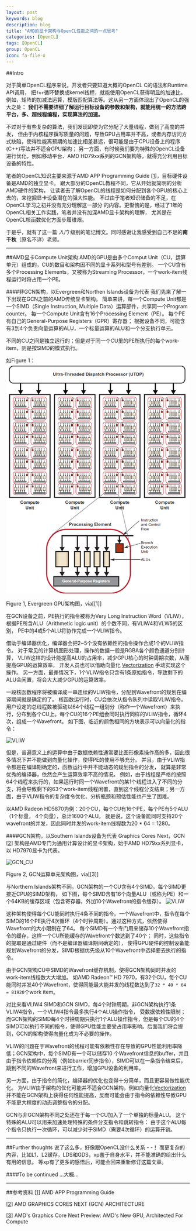 ```yaml
---
layout: post
keywords: blog
description: blog
title: "AMD的显卡架构与OpenCL性能之间的一点思考"
categories: [OpenCL]
tags: [OpenCL]
group: OpenCL
icon: fa-file-o
---
```

##Intro

对于简单OpenCL程序来说，开发者只要知道大概的OpenCL C的语法和Runtime API调用，
把`for`循环替换成kernel线程，就能使用OpenCL获得明显的加速比。
例如，矩阵的加减法运算，模版匹配算法等。这从另一方面体现出了OpenCL的强大之处：
**我们不需要详细了解运行目标设备的参数和架构，就能用统一的方法跨平台，多、超线程编程，实现算法的加速。**

不过对于有些复杂的算法，我们发现即使为它分配了大量线程，做到了高度的并发，
但由于内核程序撰写质量的问题，导致GPU占用率并不高，或者内存访问方式缺陷，使得性能离预期的加速比相差甚远，很可能是由于CPU设备上的程序(C++)写法并不适合GPU架构；
另一方面，有时候我们要为特殊的OpenCL设备进行优化，例如移动平台、AMD HD79xx系列的GCN架构等，就得充分利用目标设备的特性。

笔者的OpenCL知识主要来源于AMD APP Programming Guide [[1]]，目标硬件设备是AMD的独立显卡。
跟大部分的OpenCL教程不同，它从开始就简明的分析AMD硬件的架构，
让读者去了解OpenCL的线程是如何分配到各个GPU的核心上去的，来挖掘显卡设备潜在的强大性能。
不过由于笔者知识储备的不足，在OpenCL学习之初并没有充分理解这一部分
的内容。更惭愧的是，经过了1年的OpenCL相关工作实践，笔者并没有加深AMD显卡架构的理解，
尤其是在OpenCL核函数优化方面步履维艰。

于是乎，就有了这一篇 *入门* 级别的笔记博文。同时感谢让我感受到自己不足的**南千秋**（原名不详）老师。

***************
##AMD显卡Compute Unit架构
AMD的GPU是由多个Comput Unit（CU，运算单元）组成的，CU的数目和架构因不同的显卡系列和型号有差别。
一个CU含有多个Processing Elements，又被称为Streaming Processor，一个work-item线程运行时将占用一个PE。

####非GCN架构，以Evergreen和Northen Islands设备为代表
我们先来了解一下出现在GCN之前的AMD传统显卡架构。
简单来讲，每一个Compute Unit都是一个SIMD（Single Instruction, Multiple Data）运算部件，共享同一个Program counter。
每一个Compute Unit含有16个Processing Element（PE）。
每个PE有自己的General-Purpose Registers（GPR）寄存器；
根据设备不同，可能含有3到4个负责向量运算的ALU，一个标量运算的ALU和一个分支执行单元。

不同的CU之间是独立运行的；但是对于同一个CU里的PE所执行的每个work-item，则是按SIMD的模式执行。

如Figure 1：
![NGCN_CU][NGCN_CU]
<div class="text-center">Figure 1, Evergreen GPU架构图，via[[1]]</div>

在GCN设备之前，PE执行的指令被称为Very Long Instruction Word（VLIW），
根据PE所含ALU（Arithmetic logic unit）的个数不同，有VLIW4和VLW5的区别，
PE中的4或5个ALU将协作完成一个VLIW指令。

借助于编译器优化，编译器会把2~5个没有依赖性的指令操作合成1个的VLIW指令。
对于常见的计算机图形处理，操作的数据一般是RGBA各个颜色通道分别计算，
VLIW这样的设计能提高ALU的占用率，减少GPU核心的时钟周期次数，从而提高GPU的运算效率，
开发人员也可以借助向量化
[Vectorization](http://en.wikipedia.org/wiki/Vectorization_(parallel_computing))
手动实现这个操作。
另一方面，最差情况下，1个VLIW指令只含有1条原始指令，导致剩下的ALU会闲置，将会大大减少GPU的运算效率。

一段核函数程序将被编译成一串连续的VLIW指令，分配到Wavefront的规划在编译期间就是确定的了。
核函数运行时，CU会依次从指令队列中读取VLIW指令。用户设定的总线程数被驱动以64个线程一组划分（称作一个Wavefront）来执行，分布到各个CU上。每个CU的16个PE组会同时执行同样的VLIW指令，循环4次，组成一个Wavefront。
如下图，临近的颜色相同的方块表示可以向量化的指令：

![VLIW](http://images.anandtech.com/doci/4455/VLIW.png)

但是，普遍意义上的运算中由于数据依赖性通常要比图形像素操作高的多，因此很多情况下并不能做到向量化操作，使得PE的使用不够充分。
并且，由于VLIW指令都是在编译期确定的，函数运行中并不能动态的规划指令的分发，
就算是非常优秀的编译器，依然会产生运算效率不高的情况。
例如，由于线程是严格的按照64个线程来执行的，如果运行时同一个Wavefront的某1个线程进入了不同的分支，将会导致剩下的63个work-item线程闲置，直到这个线程分支结束；另一方面，由于VLIW指令的复杂度令优化、分析瓶颈和预估性能也产生了困难。

以AMD Radeon HD5870为例：20个CU，每个CU有16个PE，每个PE有5个ALU（1个标量， 4个向量），总计1600个ALU。
就是说，这个设备能同时支持20个wavefront的并发，因此同时并发的work-item线程数为20 * 64 = 1280。

####GCN架构，以Southern Islands设备为代表
Graphics Cores Next，GCN [[2]] 架构是AMD专门为通用计算设计的显卡架构，始于AMD HD79xx系列显卡，以
HD7970显卡为代表。

![GCN_CU][GCN_CU]
<div class="text-center">Figure 2, GCN运算单元架构图，via[[3]]</div>

与Northern Islands架构不同，GCN架构的一个CU含有4个SIMD。每个SIMD更接近CPU的SIMD架构，
如下图，每个SIMD含有16个向量ALU（或称为PE）和一个64KB的缓存区域（包含寄存器，外加10个Wavefront的指令缓存）。
![VLIW](http://images.anandtech.com/doci/4455/SIMD2.png)

这种架构使得每个CU能同时执行4条不同的指令。一个Wavefront中，指令在每个SIMD的16个PE执行4次循环（4个时钟周期）。通过这种方式，依然使得Wavefront的大小限制在了64。
每个SIMD有一个专门用来储存10个Wavefront指令的缓存，这样一个CU所能缓存的Wavefront个数达到了40个；
同时，这些指令的提取是通过硬件（而不是编译器编译期间确定的），
使得GPU硬件的控制设备能规划Wavefront的分发，SIMD根据优先级从10个Wavefront中选择要去执行的指令。

由于GCN架构CU中SIMD的Wavefront缓存机制，使得GCN架构同时并发的work-item线程数大大增加。
如AMD Radeon™ HD 7970，有32个CU，每个CU能同时并发40个Wavefront，使得同能最大能并发的线程数达到了`32 * 40 * 64 = 81920`个work item。

对比来看VLIW4 SIMD和GCN SIMD，每4个时钟周期，非GCN架构执行1条VLIW4指令，一个VLIW4指令最多执行4个ALU操作指令，
受数据依赖性限制；而GCN架构的SIMD每4个时钟周期只执行1个ALU操作指令，但是每个CU的4个SIMD可以执行不同的指令，使得GPU性能主要受占用率影响。后面我们将会提到，GCN的架构使得向量化成为不必要的操作。

VLIW的问题在于Wavefront的线程可能有依赖性存在导致的GPU性能利用率降低；GCN架构中，每个SIMD有一个可以储存10
个Wavefront信息的buffer，并且由于指令依赖性的分离（例如barrier同步指令），SIMD可以在一条指令结束后，跳到不同的Wavefront来进行工作，增加GPU设备的利用率。

另一方面，由于指令的简化，编译器的优化也变得十分简单，而且更容易做性能优化。
为VLIW由于架构的优化可能并不适合GCN架构，例如向量化[Vectorization](http://en.wikipedia.org/wiki/Vectorization_(parallel_computing))
并不能在GCN架构上获得任何性能提高，反而可能会由于指令的依赖性导致GPU不能更大程度的动态调整指令的分配。

GCN与非GCN架构不同之处还在于每一个CU加入了一个单独的标量ALU。
这个特殊的ALU可以用来加速处理特殊的条件分支指令和跳转指令：
由于这个ALU每个指令只执行一次循环，可以减少对于SIMD（需要4次循环）的运算开销。

***************
##Further thoughts
说了这么多，好像跟OpenCL没什么关系 - -！
而更复杂的内容，比如L1、L2缓存，LDS和GDS，xp羞于自身水平，并不能准确的给出什么有用的信息。
等xp有了更多的感悟后，可能会回来重新修订这篇文章。

####To be continued ...大概...

***************
##参考资料
[[1]] AMD APP Programming Guide

[[2]] AMD GRAPHICS CORES NEXT (GCN) ARCHITECTURE

[[3]] AMD's Graphics Core Next Preview: AMD's New GPU, Architected For Compute

[1]: http://developer.amd.com/download/AMD_Accelerated_Parallel_Processing_OpenCL_Programming_Guide.pdf
[2]: http://www.amd.com/us/Documents/GCN_Architecture_whitepaper.pdf
[3]: http://localhost:4000/opencl/2013/09/25/amd-architect/

[GCN_CU]: http://images.anandtech.com/doci/4455/GCN-CU.png "GCN_CU"
[NGCN_CU]: /image/post/ngcn_cu.png "non GCN CU"